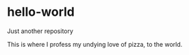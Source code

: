 # hello-world
Just another repository

This is where I profess my undying love of pizza, to the world.
